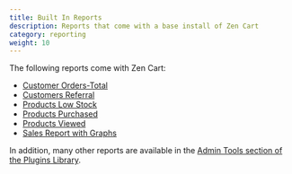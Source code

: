 ```yaml
---
title: Built In Reports 
description: Reports that come with a base install of Zen Cart 
category: reporting 
weight: 10
---
```


The following reports come with Zen Cart: 

- [Customer Orders-Total](/user/admin_pages/reports/customer_orders_total/)
- [Customers Referral](/user/admin_pages/reports/customers_referral/)
- [Products Low Stock](/user/admin_pages/reports/products_low_stock/)
- [Products Purchased](/user/admin_pages/reports/products_purchased/)
- [Products Viewed](/user/admin_pages/reports/products_viewed/)
- [Sales Report with Graphs](/user/admin_pages/reports/graphical_sales_report/)

In addition, many other reports are available in the [Admin Tools section of the Plugins Library](https://www.zen-cart.com/downloads.php?do=cat&id=1). 
